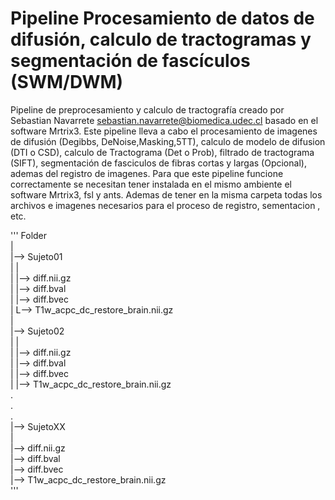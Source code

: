 # Pipeline Procesamiento de datos de difusión, calculo de tractogramas y segmentación de fascículos (SWM/DWM)

Pipeline de preprocesamiento y calculo de tractografía creado por Sebastian Navarrete sebastian.navarrete@biomedica.udec.cl basado en el software Mrtrix3.  Este pipeline lleva a cabo el procesamiento de imagenes de difusión (Degibbs, DeNoise,Masking,5TT), calculo de modelo de difusion (DTI o CSD), calculo de Tractograma (Det o Prob), filtrado de tractograma (SIFT), segmentación de fasciculos de fibras cortas y largas (Opcional), ademas del registro de imagenes. Para que este pipeline funcione correctamente se necesitan tener instalada en el mismo ambiente el software Mrtrix3, fsl y ants. Ademas de tener en la misma carpeta todas los archivos e imagenes necesarios para el proceso de registro, sementacion , etc.


'''
Folder  
   |  
   |--> Sujeto01  
   |	|  
   |	|--> diff.nii.gz  
   |	|--> diff.bval  
   |	|--> diff.bvec  
   |	L--> T1w_acpc_dc_restore_brain.nii.gz  
   |  
   |--> Sujeto02  
   |	|  
   |	|--> diff.nii.gz  
   |	|--> diff.bval  
   |	|--> diff.bvec  
   |	|--> T1w_acpc_dc_restore_brain.nii.gz  
   .  
   .  
   .  
   |--> SujetoXX  
   	|  
   	|--> diff.nii.gz  
   	|--> diff.bval  
   	|--> diff.bvec  
   	|--> T1w_acpc_dc_restore_brain.nii.gz  
'''
